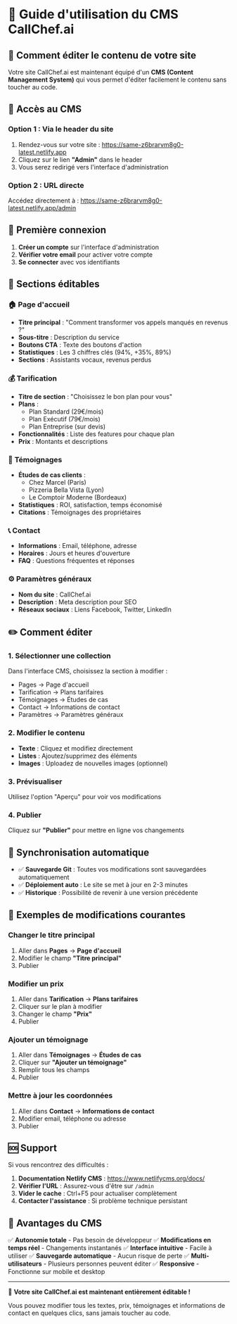 # 📝 Guide d'utilisation du CMS CallChef.ai

## 🎯 Comment éditer le contenu de votre site

Votre site CallChef.ai est maintenant équipé d'un **CMS (Content Management System)** qui vous permet d'éditer facilement le contenu sans toucher au code.

## 🚀 Accès au CMS

### Option 1 : Via le header du site
1. Rendez-vous sur votre site : https://same-z6brarvm8g0-latest.netlify.app
2. Cliquez sur le lien **"Admin"** dans le header
3. Vous serez redirigé vers l'interface d'administration

### Option 2 : URL directe
Accédez directement à : https://same-z6brarvm8g0-latest.netlify.app/admin

## 🔐 Première connexion

1. **Créer un compte** sur l'interface d'administration
2. **Vérifier votre email** pour activer votre compte
3. **Se connecter** avec vos identifiants

## 📄 Sections éditables

### 🏠 **Page d'accueil**
- **Titre principal** : "Comment transformer vos appels manqués en revenus ?"
- **Sous-titre** : Description du service
- **Boutons CTA** : Texte des boutons d'action
- **Statistiques** : Les 3 chiffres clés (94%, +35%, 89%)
- **Sections** : Assistants vocaux, revenus perdus

### 💰 **Tarification**
- **Titre de section** : "Choisissez le bon plan pour vous"
- **Plans** :
  - Plan Standard (29€/mois)
  - Plan Exécutif (79€/mois)
  - Plan Entreprise (sur devis)
- **Fonctionnalités** : Liste des features pour chaque plan
- **Prix** : Montants et descriptions

### 👥 **Témoignages**
- **Études de cas clients** :
  - Chez Marcel (Paris)
  - Pizzeria Bella Vista (Lyon)
  - Le Comptoir Moderne (Bordeaux)
- **Statistiques** : ROI, satisfaction, temps économisé
- **Citations** : Témoignages des propriétaires

### 📞 **Contact**
- **Informations** : Email, téléphone, adresse
- **Horaires** : Jours et heures d'ouverture
- **FAQ** : Questions fréquentes et réponses

### ⚙️ **Paramètres généraux**
- **Nom du site** : CallChef.ai
- **Description** : Meta description pour SEO
- **Réseaux sociaux** : Liens Facebook, Twitter, LinkedIn

## ✏️ Comment éditer

### 1. **Sélectionner une collection**
Dans l'interface CMS, choisissez la section à modifier :
- Pages → Page d'accueil
- Tarification → Plans tarifaires
- Témoignages → Études de cas
- Contact → Informations de contact
- Paramètres → Paramètres généraux

### 2. **Modifier le contenu**
- **Texte** : Cliquez et modifiez directement
- **Listes** : Ajoutez/supprimez des éléments
- **Images** : Uploadez de nouvelles images (optionnel)

### 3. **Prévisualiser**
Utilisez l'option "Aperçu" pour voir vos modifications

### 4. **Publier**
Cliquez sur **"Publier"** pour mettre en ligne vos changements

## 🔄 Synchronisation automatique

- ✅ **Sauvegarde Git** : Toutes vos modifications sont sauvegardées automatiquement
- ✅ **Déploiement auto** : Le site se met à jour en 2-3 minutes
- ✅ **Historique** : Possibilité de revenir à une version précédente

## 📱 Exemples de modifications courantes

### Changer le titre principal
1. Aller dans **Pages** → **Page d'accueil**
2. Modifier le champ **"Titre principal"**
3. Publier

### Modifier un prix
1. Aller dans **Tarification** → **Plans tarifaires**
2. Cliquer sur le plan à modifier
3. Changer le champ **"Prix"**
4. Publier

### Ajouter un témoignage
1. Aller dans **Témoignages** → **Études de cas**
2. Cliquer sur **"Ajouter un témoignage"**
3. Remplir tous les champs
4. Publier

### Mettre à jour les coordonnées
1. Aller dans **Contact** → **Informations de contact**
2. Modifier email, téléphone ou adresse
3. Publier

## 🆘 Support

Si vous rencontrez des difficultés :

1. **Documentation Netlify CMS** : https://www.netlifycms.org/docs/
2. **Vérifier l'URL** : Assurez-vous d'être sur `/admin`
3. **Vider le cache** : Ctrl+F5 pour actualiser complètement
4. **Contacter l'assistance** : Si problème technique persistant

## 🎉 Avantages du CMS

✅ **Autonomie totale** - Pas besoin de développeur
✅ **Modifications en temps réel** - Changements instantanés
✅ **Interface intuitive** - Facile à utiliser
✅ **Sauvegarde automatique** - Aucun risque de perte
✅ **Multi-utilisateurs** - Plusieurs personnes peuvent éditer
✅ **Responsive** - Fonctionne sur mobile et desktop

---

🚀 **Votre site CallChef.ai est maintenant entièrement éditable !**

Vous pouvez modifier tous les textes, prix, témoignages et informations de contact en quelques clics, sans jamais toucher au code.
